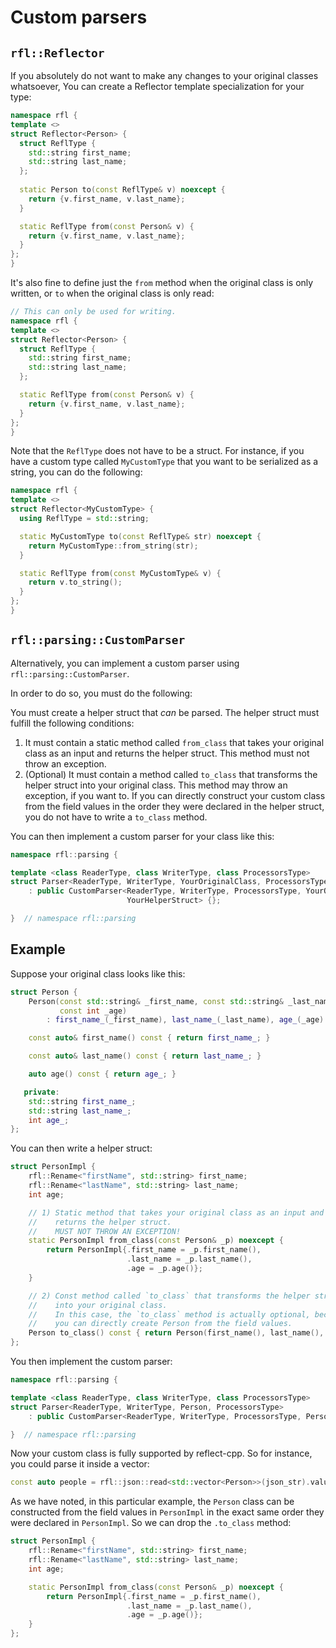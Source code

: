# Custom parsers

## `rfl::Reflector` 

If you absolutely do not want to make any changes to your original classes whatsoever,
You can create a Reflector template specialization for your type:

```cpp
namespace rfl {
template <>
struct Reflector<Person> {
  struct ReflType {
    std::string first_name;
    std::string last_name;
  };
  
  static Person to(const ReflType& v) noexcept {
    return {v.first_name, v.last_name};
  }

  static ReflType from(const Person& v) {
    return {v.first_name, v.last_name};
  }
};
}
```

It's also fine to define just the `from` method when the original class is 
only written, or `to` when the original class is only read:

```cpp
// This can only be used for writing.
namespace rfl {
template <>
struct Reflector<Person> {
  struct ReflType {
    std::string first_name;
    std::string last_name;
  };

  static ReflType from(const Person& v) {
    return {v.first_name, v.last_name};
  }
};
}
```

Note that the `ReflType` does not have to be a struct. For instance, if you have
a custom type called `MyCustomType` that you want to be serialized as a string, 
you can do the following:

```cpp
namespace rfl {
template <>
struct Reflector<MyCustomType> {
  using ReflType = std::string;

  static MyCustomType to(const ReflType& str) noexcept {
    return MyCustomType::from_string(str);
  }

  static ReflType from(const MyCustomType& v) {
    return v.to_string();
  }
};
}
```

## `rfl::parsing::CustomParser`

Alternatively, you can implement a custom parser using `rfl::parsing::CustomParser`.

In order to do so, you must do the following:

You must create a helper struct that *can* be parsed. The helper struct must fulfill the following
conditions:

1) It must contain a static method called `from_class` that takes your original class as an input and returns the helper struct. This method must not throw an exception.
2) (Optional) It must contain a method called `to_class` that transforms the helper struct into your original class. This method may throw an exception, if you want to. If you can directly construct your custom class from the field values in the order they were declared in the helper struct, you do not have to write a `to_class` method.

You can then implement a custom parser for your class like this:

```cpp
namespace rfl::parsing {

template <class ReaderType, class WriterType, class ProcessorsType>
struct Parser<ReaderType, WriterType, YourOriginalClass, ProcessorsType>
    : public CustomParser<ReaderType, WriterType, ProcessorsType, YourOriginalClass,
                          YourHelperStruct> {};

}  // namespace rfl::parsing
```

## Example

Suppose your original class looks like this:

```cpp
struct Person {
    Person(const std::string& _first_name, const std::string& _last_name,
           const int _age)
        : first_name_(_first_name), last_name_(_last_name), age_(_age) {}

    const auto& first_name() const { return first_name_; }

    const auto& last_name() const { return last_name_; }

    auto age() const { return age_; }

   private:
    std::string first_name_;
    std::string last_name_;
    int age_;
};
```

You can then write a helper struct: 

```cpp
struct PersonImpl {
    rfl::Rename<"firstName", std::string> first_name;
    rfl::Rename<"lastName", std::string> last_name;
    int age;

    // 1) Static method that takes your original class as an input and
    //    returns the helper struct.
    //    MUST NOT THROW AN EXCEPTION!
    static PersonImpl from_class(const Person& _p) noexcept {
        return PersonImpl{.first_name = _p.first_name(),
                          .last_name = _p.last_name(),
                          .age = _p.age()};
    }

    // 2) Const method called `to_class` that transforms the helper struct
    //    into your original class.
    //    In this case, the `to_class` method is actually optional, because
    //    you can directly create Person from the field values.
    Person to_class() const { return Person(first_name(), last_name(), age); }
};
```

You then implement the custom parser:

```cpp
namespace rfl::parsing {

template <class ReaderType, class WriterType, class ProcessorsType>
struct Parser<ReaderType, WriterType, Person, ProcessorsType>
    : public CustomParser<ReaderType, WriterType, ProcessorsType, Person, PersonImpl> {};

}  // namespace rfl::parsing
```

Now your custom class is fully supported by reflect-cpp. So for instance, you could parse it
inside a vector:

```cpp
const auto people = rfl::json::read<std::vector<Person>>(json_str).value();
```

As we have noted, in this particular example, the `Person` class can be constructed from the field values in
`PersonImpl` in the exact same order they were declared in `PersonImpl`. So we can drop the `.to_class` method:

```cpp
struct PersonImpl {
    rfl::Rename<"firstName", std::string> first_name;
    rfl::Rename<"lastName", std::string> last_name;
    int age;

    static PersonImpl from_class(const Person& _p) noexcept {
        return PersonImpl{.first_name = _p.first_name(),
                          .last_name = _p.last_name(),
                          .age = _p.age()};
    }
};
```
